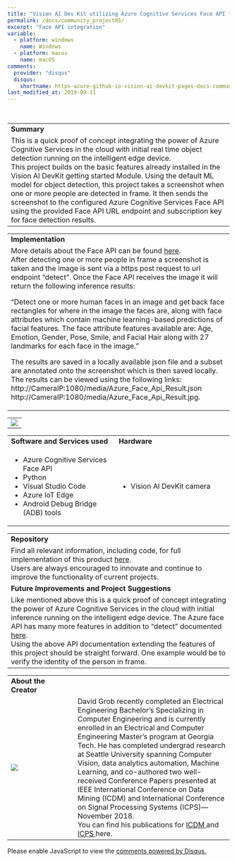 ```yaml
---
title: "Vision AI Dev Kit utilizing Azure Cognitive Services Face API for Face detection "
permalink: /docs/community_project05/
excerpt: "Face API integration"
variable:
  - platform: windows
    name: Windows
  - platform: macos
    name: macOS
comments: 
  provider: "disqus"
  disqus: 
    shortname: https-azure-github-io-vision-ai-devkit-pages-docs-community-pr.disqus.com
last_modified_at: 2019-09-11
---
```

<br>
<html>
<table><tr><td><b>Summary</b></td></tr>
<tr><td>
This is a quick proof of concept integrating the power of Azure Cognitive Services in the cloud with initial real time object detection running on the intelligent edge device.<br>
This project builds on the basic features already installed in the Vision AI DevKit getting started Module. Using the default ML model for object detection, this project takes a screenshot when one or more people are detected in frame. It then sends the screenshot to the configured Azure Cognitive Services Face API using the provided Face API URL endpoint and subscription key for face detection results. 
<br> </td></tr>
</table></html>

<html><table>
<tr><td>
<b> Implementation </b> </td></tr>
<tr><td>
More details about the Face API can be found <a href=" https://azure.microsoft.com/en-us/services/cognitive-services/face/" target="_blank"> here</a>. <br>
After detecting one or more people in frame a screenshot is taken and the image is sent via a https post request to url endpoint “detect”. Once the Face API receives the image it will return the following inference results: <br>

“Detect one or more human faces in an image and get back face rectangles for where in the image the faces are, along with face attributes which contain machine learning-based predictions of facial features. The face attribute features available are: Age, Emotion, Gender, Pose, Smile, and Facial Hair along with 27 landmarks for each face in the image.” <br>

The results are saved in a locally available json file and a subset are annotated onto the screenshot which is then saved locally. The results can be viewed using the following links: <br>
http://CameraIP:1080/media/Azure_Face_Api_Result.json <br>
http://CameraIP:1080/media/Azure_Face_Api_Result.jpg.

</td></tr>
</table></html>

<html> <table>
<tr>
<td ><img src="{{'assets/images/faceapi.png' | relative_url}}"></td>
</tr>
</table></html>


<html><table>
<tr>
    <td width = "50%"> <b> Software and Services used</b> </td>
    <td width = "50%"> <b> Hardware </b> </td> 
    <td rowspan="24"></td> </tr>
 <tr>
    <td> <ul type="disc" >
            <li>Azure Cognitive Services Face API</li>
            <li>Python</li>
            <li>Visual Studio Code</li>
            <li>Azure IoT Edge</li>
            <li>Android Debug Bridge (ADB) tools</li>
         </ul> 
   </td> 
    <td> <ul type="disc">
            <li>Vision AI DevKit camera</li>
         </ul>
   </td>
</tr> 
</table></html>  

<html><table>
<tr><td><b> Repository </b></td></tr>
<tr><td>
Find all relevant information, including code, for full implementation of this product <a href="https://aka.ms/faceapi-grob" target="_blank">here</a>. <br>
Users are always encouraged to innovate and continue to improve the functionality of current projects. 
</td></tr>
<tr><td>
<b> Future Improvements and Project Suggestions </b> </td></tr>
<tr><td>
Like mentioned above this is a quick proof of concept integrating the power of Azure Cognitive Services in the cloud with initial inference running on the intelligent edge device. The Azure face API has many more features in addition to “detect” documented <a href="https://westus.dev.cognitive.microsoft.com/docs/services/563879b61984550e40cbbe8d/operations/563879b61984550f30395236 " target="_blank">here</a>. <br>
Using the above API documentation extending the features of this project should be straight forward. One example would be to verify the identity of the person in frame.
</td></tr>
</table></html>

<html><table>
<tr><td width="30%"><b> About the Creator </b> </td></tr>
<tr><td rowspan="2" width="30%"> <img src="{{'assets/images/grob.jpg' | relative_url}}"> </td></tr>
<tr><td width = "70%">
David Grob recently completed an Electrical Engineering Bachelor’s Specializing in Computer Engineering and is currently enrolled in an Electrical and Computer Engineering Master’s program at Georgia Tech. He has completed undergrad research at Seattle University spanning Computer Vision, data analytics automation, Machine Learning, and co-authored two well-received Conference Papers presented at IEEE International Conference on Data Mining (ICDM) and International Conference on Signal Processing Systems (ICPS)—November 2018.
<br>
You can find his publications for <a href="https://doi.org/10.1109/ICDMW.2018.00134" target="_blank"> ICDM </a> and <a href="https://doi.org/10.1117/12.2521856" target="_blank"> ICPS </a> here.
</td></tr>
</table></html>


<div id="disqus_thread"></div>
<script>

/**
*  RECOMMENDED CONFIGURATION VARIABLES: EDIT AND UNCOMMENT THE SECTION BELOW TO INSERT DYNAMIC VALUES FROM YOUR PLATFORM OR CMS.
*  LEARN WHY DEFINING THESE VARIABLES IS IMPORTANT: https://disqus.com/admin/universalcode/#configuration-variables*/
/*
var disqus_config = function () {
this.page.url = https://azure.github.io/Vision-AI-DevKit-Pages/docs/community_project02#;  // Replace PAGE_URL with your page's canonical URL variable
this.page.identifier = community_project_05; // Replace PAGE_IDENTIFIER with your page's unique identifier variable
};
*/
(function() { // DON'T EDIT BELOW THIS LINE
var d = document, s = d.createElement('script');
s.src = 'https://https-azure-github-io-vision-ai-devkit-pages.disqus.com/embed.js';
s.setAttribute('data-timestamp', +new Date());
(d.head || d.body).appendChild(s);
})();
</script>
<noscript>Please enable JavaScript to view the <a href="https://disqus.com/?ref_noscript">comments powered by Disqus.</a></noscript>



